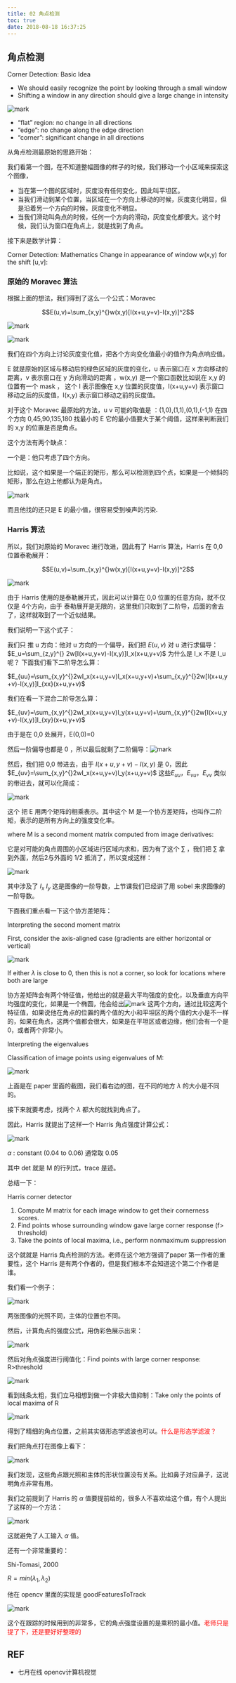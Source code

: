 ```yaml
---
title: 02 角点检测
toc: true
date: 2018-08-18 16:37:25
---
```

## 角点检测


Corner Detection: Basic Idea
- We should easily recognize the point by looking through a small window
- Shifting a window in any direction should give a large change in intensity

![mark](http://pacdb2bfr.bkt.clouddn.com/blog/image/180809/6Ji9LgJC5c.png?imageslim)

- “flat” region: no change in all directions
- “edge”: no change along the edge direction
- “corner”: significant change in all directions

从角点检测最原始的思路开始：

我们看第一个图，在不知道整幅图像的样子的时候，我们移动一个小区域来探索这个图像，
- 当在第一个图的区域时，灰度没有任何变化，因此叫平坦区。
- 当我们滑动到某个位置，当区域在一个方向上移动的时候，灰度变化明显，但是沿着另一个方向的时候，灰度变化不明显。
- 当我们滑动叫角点的时候，任何一个方向的滑动，灰度变化都很大。这个时候，我们认为窗口在角点上，就是找到了角点。

接下来是数学计算：

Corner Detection: Mathematics
Change in appearance of window w(x,y) for the shift [u,v]:

### 原始的 Moravec 算法

根据上面的想法，我们得到了这么一个公式：Moravec

$$E(u,v)=\sum_{x,y}^{}w(x,y)[I(x+u,y+v)-I(x,y)]^2$$

![mark](http://pacdb2bfr.bkt.clouddn.com/blog/image/180809/l95eCa55bl.png?imageslim)

![mark](http://pacdb2bfr.bkt.clouddn.com/blog/image/180809/HaB0LckJAj.png?imageslim)

我们在四个方向上讨论灰度变化值，把各个方向变化值最小的值作为角点响应值。

E 就是原始的区域与移动后的绿色区域的灰度的变化，u 表示窗口在 x 方向移动的距离，v 表示窗口在 y 方向滑动的距离 ，w(x,y) 是一个窗口函数比如说在 x,y 的位置有一个 mask ， 这个 I 表示图像在 x,y 位置的灰度值，I(x+u,y+v) 表示窗口移动之后的灰度值，I(x,y) 表示窗口移动之前的灰度值。

对于这个 Moravec 最原始的方法，u v 可能的取值是 ：(1,0),(1,1),(0,1),(-1,1) 在四个方向 0,45,90,135,180 找最小的 E 它的最小值要大于某个阈值，这样来判断我们的 x,y 的位置是否是角点。

这个方法有两个缺点：

一个是：他只考虑了四个方向。

比如说，这个如果是一个端正的矩形，那么可以检测到四个点，如果是一个倾斜的矩形，那么在边上他都认为是角点。

![mark](http://pacdb2bfr.bkt.clouddn.com/blog/image/180809/I1hG8dD86A.png?imageslim)

而且他找的还只是 E 的最小值，很容易受到噪声的污染.

### Harris 算法

所以，我们对原始的 Moravec 进行改进，因此有了 Harris 算法，Harris 在 0,0 位置泰勒展开：

$$E(u,v)=\sum_{x,y}^{}w(x,y)[I(x+u,y+v)-I(x,y)]^2$$

![mark](http://pacdb2bfr.bkt.clouddn.com/blog/image/180809/J1bddGBLBI.png?imageslim)

由于 Harris 使用的是泰勒展开式，因此可以计算在 0,0 位置的任意方向，就不仅仅是 4个方向，由于 泰勒展开是无限的，这里我们只取到了二阶导，后面的舍去了，这样就取到了一个近似结果。

我们说明一下这个式子：

我们只 推 u 方向：他对 u 方向的一个偏导，我们把 $E(u,v)$ 对 u 进行求偏导：$E_u=\sum_{z,y}^{} 2w[I(x+u,y+v)-I(x,y)]I_x(x+u,y+v)$ 为什么是 I_x 不是 I_u 呢？
下面我们看下二阶导怎么算：

$E_{uu}=\sum_{x,y}^{}2wI_x(x+u,y+v)I_x(x+u,y+v)+\sum_{x,y}^{}2w[I(x+u,y+v)-I(x,y)]I_{xx}(x+u,y+v)$

我们在看一下混合二阶导怎么算：

$E_{uv}=\sum_{x,y}^{}2wI_x(x+u,y+v)I_y(x+u,y+v)+\sum_{x,y}^{}2w[I(x+u,y+v)-I(x,y)]I_{xy}(x+u,y+v)$

由于是在 0,0 处展开，E(0,0)=0

然后一阶偏导也都是 0 ，所以最后就剩了二阶偏导：![mark](http://pacdb2bfr.bkt.clouddn.com/blog/image/180809/I2c2lCb85l.png?imageslim)

然后，我们把 0,0 带进去，由于 $I(x+u,y+v)-I(x,y)$ 是 0，因此 $E_{uv}=\sum_{x,y}^{}2wI_x(x+u,y+v)I_y(x+u,y+v)$ 这些$E_{uu}$，$E_{vu}$，$E_{vv}$ 类似的带进去，就可以化简成：

![mark](http://pacdb2bfr.bkt.clouddn.com/blog/image/180809/gmibA9kBCG.png?imageslim)

这个 把 E 用两个矩阵的相乘表示。其中这个 M 是一个协方差矩阵，也叫作二阶矩，表示的是所有方向上的强度变化率。

where M is a second moment matrix computed from image
derivatives:

它是对可能的角点周围的小区域进行区域内求和，因为有了这个 $\sum$ ，我们把 $\sum$ 拿到外面，然后2与外面的 1/2 抵消了，所以变成这样：

![mark](http://pacdb2bfr.bkt.clouddn.com/blog/image/180809/lJh0G23L7G.png?imageslim)

其中涉及了 $I_x$ $I_y$ 这是图像的一阶导数，上节课我们已经讲了用 sobel 来求图像的一阶导数。

下面我们重点看一下这个协方差矩阵：

Interpreting the second moment matrix

First, consider the axis-aligned case (gradients are either horizontal or vertical)

![mark](http://pacdb2bfr.bkt.clouddn.com/blog/image/180809/0j1c4BkH6d.png?imageslim)

If either $\lambda$  is close to 0, then this is not a corner, so look for locations where both are large

协方差矩阵会有两个特征值，他给出的就是最大平均强度的变化，以及垂直方向平均强度的变化，如果是一个椭圆，他会给出![mark](http://pacdb2bfr.bkt.clouddn.com/blog/image/180809/AgCcI3Eb65.png?imageslim) 这两个方向，通过比较这两个特征值，如果说他在角点的位置的两个值的大小和平坦区的两个值的大小是不一样的，如果在角点，这两个值都会很大，如果是在平坦区或者边缘，他们会有一个是0，或者两个非常小。

Interpreting the eigenvalues

Classification of image points using eigenvalues of M:

![mark](http://pacdb2bfr.bkt.clouddn.com/blog/image/180809/4d4ih18ig0.png?imageslim)

上面是在 paper 里面的截图，我们看右边的图，在不同的地方 $\lambda$ 的大小是不同的。

接下来就要考虑，找两个 $\lambda$ 都大的就找到角点了。

因此，Harris 就提出了这样一个 Harris 角点强度计算公式：

![mark](http://pacdb2bfr.bkt.clouddn.com/blog/image/180809/EGFiEfDLGJ.png?imageslim)

$\alpha$ : constant (0.04 to 0.06) 通常取 0.05

其中  det 就是 M 的行列式，trace 是迹。


总结一下：

Harris corner detector

1) Compute M matrix for each image window to get their cornerness scores.
2) Find points whose surrounding window gave large corner response (f> threshold)
3) Take the points of local maxima, i.e., perform nonmaximum suppression

这个就就是  Harris 角点检测的方法。老师在这个地方强调了paper 第一作者的重要性，这个 Harris 是有两个作者的，但是我们根本不会知道这个第二个作者是谁。

我们看一个例子：

![mark](http://pacdb2bfr.bkt.clouddn.com/blog/image/180809/8ch6Fj9FKh.png?imageslim)

两张图像的光照不同，主体的位置也不同。

然后，计算角点的强度公式，用伪彩色展示出来：

![mark](http://pacdb2bfr.bkt.clouddn.com/blog/image/180809/ile436Ag1J.png?imageslim)

然后对角点强度进行阈值化：Find points with large corner response: R>threshold

![mark](http://pacdb2bfr.bkt.clouddn.com/blog/image/180809/CD87G286cB.png?imageslim)

看到线条太粗，我们立马相想到做一个非极大值抑制：Take only the points of local maxima of R

![mark](http://pacdb2bfr.bkt.clouddn.com/blog/image/180809/eG9B5cHlFg.png?imageslim)

得到了精细的角点位置，之前其实做形态学滤波也可以。<span style="color:red;">什么是形态学滤波？</span>

我们把角点打在图像上看下：

![mark](http://pacdb2bfr.bkt.clouddn.com/blog/image/180809/DAHf62CCGb.png?imageslim)

我们发现，这些角点跟光照和主体的形状位置没有关系。比如鼻子对应鼻子，这说明角点非常有用。

我们之前提到了 Harris 的 $\alpha$ 值要提前给的，很多人不喜欢给这个值，有个人提出了这样的一个方法：

![mark](http://pacdb2bfr.bkt.clouddn.com/blog/image/180809/6cEa506keG.png?imageslim)

这就避免了人工输入 $\alpha$ 值。

还有一个非常重要的：

Shi-Tomasi, 2000

$R=min(\lambda_1,\lambda_2)$

他在 opencv 里面的实现是 goodFeaturesToTrack

 ![mark](http://pacdb2bfr.bkt.clouddn.com/blog/image/180809/eCL95Hb7Lm.png?imageslim)

 这个在跟踪的时候用到的非常多，它的角点强度设置的是乘积的最小值。<span style="color:red;">老师只是提了下，还是要好好整理的</span>





## REF

- 七月在线 opencv计算机视觉
